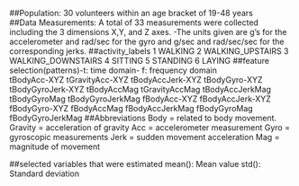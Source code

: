 ##Population: 30 volunteers within an age bracket of 19-48 years		
##Data  Measurements: A total of 33 measurements were collected including the 3 dimensions X,Y, and Z axes.
        -The units given are g’s for the accelerometer and rad/sec for the gyro and g/sec and rad/sec/sec for the corresponding jerks.
##activity_labels
 1 WALKING
 2 WALKING_UPSTAIRS
 3 WALKING_DOWNSTAIRS
 4 SITTING
 5 STANDING
 6 LAYING
##feature selection(patterns)-t: time domain- f: frequency domain	
 tBodyAcc-XYZ
 tGravityAcc-XYZ
 tBodyAccJerk-XYZ
 tBodyGyro-XYZ
 tBodyGyroJerk-XYZ
 tBodyAccMag
 tGravityAccMag
 tBodyAccJerkMag
 tBodyGyroMag
 tBodyGyroJerkMag
 fBodyAcc-XYZ
 fBodyAccJerk-XYZ
 fBodyGyro-XYZ
 fBodyAccMag
 fBodyAccJerkMag
 fBodyGyroMag
 fBodyGyroJerkMag
##Abbreviations
 Body = related to body movement. Gravity = acceleration of gravity Acc = accelerometer measurement Gyro = gyroscopic measurements Jerk = sudden movement acceleration Mag = magnitude of movement		

##selected variables that were estimated
 mean(): Mean value
 std(): Standard deviation




